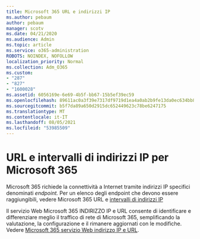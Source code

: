 ```yaml
---
title: Microsoft 365 URL e indirizzi IP
ms.author: pebaum
author: pebaum
manager: scotv
ms.date: 04/21/2020
ms.audience: Admin
ms.topic: article
ms.service: o365-administration
ROBOTS: NOINDEX, NOFOLLOW
localization_priority: Normal
ms.collection: Adm_O365
ms.custom:
- "287"
- "827"
- "1600028"
ms.assetid: 6056169e-6e69-4b5f-bb67-15b5ef39ec59
ms.openlocfilehash: 89611ac0a3f39e7317df9719d1ea4a0ab2b9fe13da0ec634bb83190870fe5874
ms.sourcegitcommit: b5f7da89a650d2915dc652449623c78be6247175
ms.translationtype: MT
ms.contentlocale: it-IT
ms.lasthandoff: 08/05/2021
ms.locfileid: "53985509"
---
```

# <a name="microsoft-365-urls-and-ip-address-ranges"></a>URL e intervalli di indirizzi IP per Microsoft 365

Microsoft 365 richiede la connettività a Internet tramite indirizzi IP specifici denominati *endpoint.*
Per un elenco degli endpoint che devono essere raggiungibili, vedere Microsoft 365 URL e [intervalli di indirizzi IP](https://docs.microsoft.com/office365/enterprise/urls-and-ip-address-ranges) 

Il servizio Web Microsoft 365 INDIRIZZO IP e URL consente di identificare e differenziare meglio il traffico di rete di Microsoft 365, semplificando la valutazione, la configurazione e il rimanere aggiornati con le modifiche. Vedere [Microsoft 365 servizio Web indirizzo IP e URL](https://docs.microsoft.com/office365/enterprise/office-365-ip-web-service).